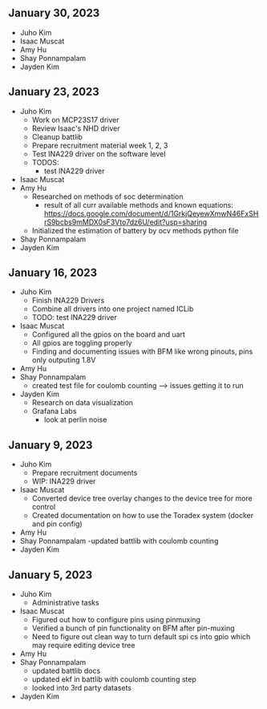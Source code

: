 January 30, 2023
----------------

- Juho Kim
- Isaac Muscat
- Amy Hu
- Shay Ponnampalam
- Jayden Kim

January 23, 2023
----------------

- Juho Kim
  - Work on MCP23S17 driver
  - Review Isaac's NHD driver
  - Cleanup battlib
  - Prepare recruitment material week 1, 2, 3
  - Test INA229 driver on the software level
  - TODOS:
    - test INA229 driver
- Isaac Muscat
- Amy Hu
  - Researched on methods of soc determination
  	- result of all curr available methods and known equations: https://docs.google.com/document/d/1GrkjQeyewXmwN46FxSHrS9bcbs9mMDX0sF3Vto7dz6U/edit?usp=sharing
  - Initialized the estimation of battery by ocv methods python file
- Shay Ponnampalam
- Jayden Kim

January 16, 2023
----------------

- Juho Kim
  - Finish INA229 Drivers
  - Combine all drivers into one project named ICLib
  - TODO: test INA229 driver
- Isaac Muscat
  - Configured all the gpios on the board and uart
  - All gpios are toggling properly
  - Finding and documenting issues with BFM like wrong pinouts, pins only outputing 1.8V
- Amy Hu
- Shay Ponnampalam
	- created test file for coulomb counting --> issues getting it to run
- Jayden Kim
  - Research on data visualization
  - Grafana Labs
    - look at perlin noise

January 9, 2023
---------------

- Juho Kim
  - Prepare recruitment documents
  - WIP: INA229 driver
- Isaac Muscat
  - Converted device tree overlay changes to the device tree for more control
  - Created documentation on how to use the Toradex system (docker and pin config)
- Amy Hu
- Shay Ponnampalam
	-updated battlib with coulomb counting
- Jayden Kim

January 5, 2023
---------------

- Juho Kim
  - Administrative tasks
- Isaac Muscat
  - Figured out how to configure pins using pinmuxing
  - Verified a bunch of pin functionality on BFM after pin-muxing
  - Need to figure out clean way to turn default spi cs into gpio which may require editing device tree
- Amy Hu
- Shay Ponnampalam
   - updated battlib docs
   - updated ekf in battlib with coulomb counting step
   - looked into 3rd party datasets
- Jayden Kim
